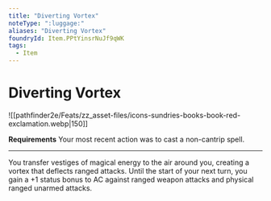 ```yaml
---
title: "Diverting Vortex"
noteType: ":luggage:"
aliases: "Diverting Vortex"
foundryId: Item.PPtYinsrNuJf9qWK
tags:
  - Item
---
```


# Diverting Vortex
![[pathfinder2e/Feats/zz_asset-files/icons-sundries-books-book-red-exclamation.webp|150]]

**Requirements** Your most recent action was to cast a non-cantrip spell.

* * *

You transfer vestiges of magical energy to the air around you, creating a vortex that deflects ranged attacks. Until the start of your next turn, you gain a +1 status bonus to AC against ranged weapon attacks and physical ranged unarmed attacks.
